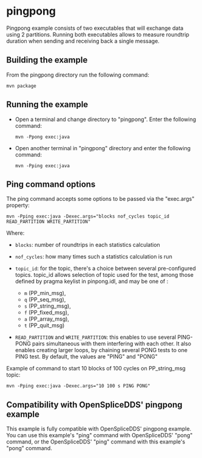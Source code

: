 # pingpong

 Pingpong example consists of two executables that will exchange data using 2 partitions.
 Running both executables allows to measure roundtrip duration when sending and
 receiving back a single message.


## Building the example
 From the pingpong directory run the following command: 
 
 `mvn package`


## Running the example

 - Open a terminal and change directory to "pingpong". Enter the following command:
   
   `mvn -Ppong exec:java`

 - Open another terminal in "pingpong" directory and enter the following command:
   
   `mvn -Pping exec:java`


## Ping command options

 The ping command accepts some options to be passed via the "exec.args" property:
 
 `mvn -Pping exec:java -Dexec.args="blocks nof_cycles topic_id READ_PARTITION WRITE_PARTITION"`

 Where:
   * `blocks`:     number of roundtrips in each statistics calculation
   * `nof_cycles`: how many times such a statistics calculation is run
   * `topic_id`:   for the topic, there's a choice between several 
                   pre-configured topics.
                   topic_id allows selection of topic used for the test, among those
                   defined by pragma keylist in pinpong.idl, and may be one of : 
      - `m` (PP_min_msg),
      - `q` (PP_seq_msg), 
      - `s` (PP_string_msg), 
      - `f` (PP_fixed_msg), 
      - `a` (PP_array_msg), 
      - `t` (PP_quit_msg)
                
   * `READ_PARTITION` and `WRITE_PARTITION`: 
         this enables to use several PING-PONG pairs simultaneous with 
         them interfering with each other. It also enables creating
         larger loops, by chaining several PONG tests to one PING test.
         By default, the values are "PING" and "PONG"

 Example of command to start 10 blocks of 100 cycles on PP_string_msg topic:
 
 `mvn -Pping exec:java -Dexec.args="10 100 s PING PONG"`
   

## Compatibility with OpenSpliceDDS' pingpong example
 This example is fully compatible with OpenSpliceDDS' pingpong example.
 You can use this example's "ping" command with OpenSpliceDDS' "pong" command,
 or the OpenSpliceDDS' "ping" command with this example's "pong" command.


